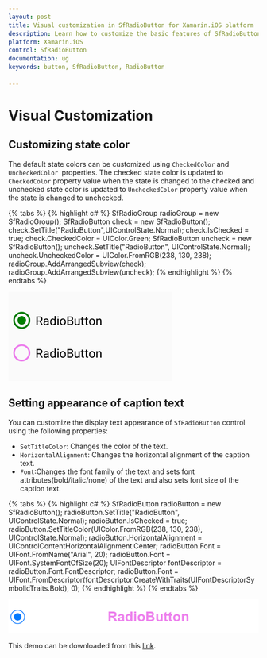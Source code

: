 ```yaml
---
layout: post
title: Visual customization in SfRadioButton for Xamarin.iOS platform
description: Learn how to customize the basic features of SfRadioButton
platform: Xamarin.iOS
control: SfRadioButton
documentation: ug 
keywords: button, SfRadioButton, RadioButton

---
```



# Visual Customization

## Customizing state color
The default state colors can be customized using `CheckedColor` and `UncheckedColor `properties. The checked state color is updated to `CheckedColor` property value when the state is changed to the checked and unchecked state color is updated to `UncheckedColor` property value when the state is changed to unchecked.

{% tabs %}
{% highlight c# %}
SfRadioGroup radioGroup = new SfRadioGroup();
SfRadioButton check = new SfRadioButton();
check.SetTitle("RadioButton",UIControlState.Normal);
check.IsChecked = true;
check.CheckedColor = UIColor.Green;
SfRadioButton uncheck = new SfRadioButton();
uncheck.SetTitle("RadioButton", UIControlState.Normal);
uncheck.UncheckedColor = UIColor.FromRGB(238, 130, 238);
radioGroup.AddArrangedSubview(check);
radioGroup.AddArrangedSubview(uncheck);
{% endhighlight %}
{% endtabs %}

![](Images/StateColor.png)

## Setting appearance of caption text

You can customize the display text appearance of `SfRadioButton` control using the following properties:

* `SetTitleColor`: Changes the color of the text.
* `HorizontalAlignment`: Changes the horizontal alignment of the caption text.
* `Font`:Changes the font family of the text and sets font attributes(bold/italic/none) of the text and also sets font size of the caption text.

{% tabs %}
{% highlight c# %}
SfRadioButton radioButton = new SfRadioButton();
radioButton.SetTitle("RadioButton", UIControlState.Normal);
radioButton.IsChecked = true;
radioButton.SetTitleColor(UIColor.FromRGB(238, 130, 238), UIControlState.Normal);
radioButton.HorizontalAlignment = UIControlContentHorizontalAlignment.Center;
radioButton.Font = UIFont.FromName("Arial", 20);
radioButton.Font = UIFont.SystemFontOfSize(20);
UIFontDescriptor fontDescriptor = radioButton.Font.FontDescriptor;
radioButton.Font = UIFont.FromDescriptor(fontDescriptor.CreateWithTraits(UIFontDescriptorSymbolicTraits.Bold), 0);
{% endhighlight %}
{% endtabs %}

![](Images/CaptionAppereance.png)

This demo can be downloaded from this [link](http://files2.syncfusion.com/Xamarin.Android/Samples/MaskedEdit_VisualCustomize.zip).
